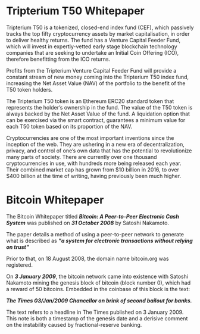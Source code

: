 # Tripterium T50 Whitepaper
Tripterium T50 is a tokenized, closed-end index fund (CEF), which passively tracks the top fifty cryptocurrency assets by market capitalisation, in order to deliver healthy returns. The fund has a Venture Capital Feeder Fund, which will invest in expertly-vetted early stage blockchain technology companies that are seeking to undertake an Initial Coin Offering (ICO), therefore benefitting from the ICO returns.

Profits from the Tripterium Venture Capital Feeder Fund will provide a constant stream of new money coming into the Tripterium T50 index fund, increasing the Net Asset Value (NAV) of the portfolio to the benefit of the T50 token holders.

The Tripterium T50 token is an Ethereum ERC20 standard token that represents the holder’s ownership in the fund. The value of the T50 token is always backed by the Net Asset Value of the fund. A liquidation option that can be exercised via the smart contract, guarantees a minimum value for each T50 token based on its proportion of the NAV.

Cryptocurrencies are one of the most important inventions since the inception of the web. They are ushering in a new era of decentralization, privacy, and control of one’s own data that has the potential to revolutionize many parts of society. There are currently over one thousand cryptocurrencies in use, with hundreds more being released each year. Their combined market cap has grown from $10 billion in 2016, to over $400 billion at the time of writing, having previously been much higher.

# Bitcoin Whitepaper
The Bitcoin Whitepaper titled **_Bitcoin: A Peer-to-Peer Electronic Cash System_** was published on **_31 October 2008_** by Satoshi Nakamoto.

The paper details a method of using a peer-to-peer network to generate what is described as **_"a system for electronic transactions without relying on trust"_**

Prior to that, on 18 August 2008, the domain name bitcoin.org was registered.

On **_3 January 2009_**, the bitcoin network came into existence with Satoshi Nakamoto mining the genesis block of bitcoin (block number 0), which had a reward of 50 bitcoins. Embedded in the coinbase of this block is the text:

**_The Times 03/Jan/2009 Chancellor on brink of second bailout for banks._**

The text refers to a headline in The Times published on 3 January 2009. This note is both a timestamp of the genesis date and a derisive comment on the instability caused by fractional-reserve banking.
